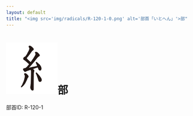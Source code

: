 ```yaml
---
layout: default
title: "<img src='img/radicals/R-120-1-0.png' alt='部首「いとへん」'>部"  # glyphをタイトルに使用
---
```


# <img src='img/radicals/R-120-1-0.png' alt='部首「いとへん」'>部
部首ID: R-120-1
